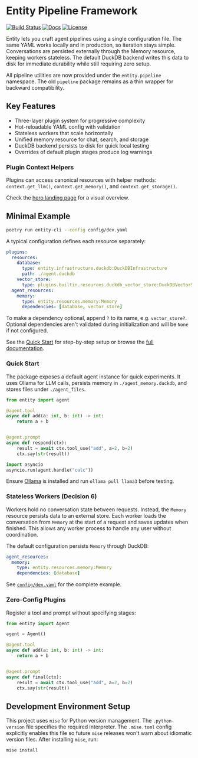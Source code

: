 # Entity Pipeline Framework

[![Build Status](https://github.com/Ladvien/entity/actions/workflows/test.yml/badge.svg)](https://github.com/Ladvien/entity/actions/workflows/test.yml)
[![Docs](https://img.shields.io/badge/docs-latest-brightgreen.svg)](https://entity.readthedocs.io/en/latest/)
[![License](https://img.shields.io/badge/license-MIT-blue.svg)](LICENSE)

Entity lets you craft agent pipelines using a single configuration file. The same YAML works locally and in production, so iteration stays simple. Conversations are persisted externally through the Memory resource, keeping workers stateless. The default DuckDB backend writes this data to disk for immediate durability while still requiring zero setup.

All pipeline utilities are now provided under the ``entity.pipeline`` namespace. The old ``pipeline`` package remains as a thin wrapper for backward compatibility.

## Key Features
- Three-layer plugin system for progressive complexity
- Hot-reloadable YAML config with validation
- Stateless workers that scale horizontally
- Unified memory resource for chat, search, and storage
- DuckDB backend persists to disk for quick local testing
- Overrides of default plugin stages produce log warnings

### Plugin Context Helpers
Plugins can access canonical resources with helper methods:
`context.get_llm()`, `context.get_memory()`, and `context.get_storage()`.

Check the [hero landing page](https://entity.readthedocs.io/en/latest/) for a visual overview.

## Minimal Example
```bash
poetry run entity-cli --config config/dev.yaml
```

A typical configuration defines each resource separately:

```yaml
plugins:
  resources:
    database:
      type: entity.infrastructure.duckdb:DuckDBInfrastructure
      path: ./agent.duckdb
    vector_store:
      type: plugins.builtin.resources.duckdb_vector_store:DuckDBVectorStore
  agent_resources:
    memory:
      type: entity.resources.memory:Memory
      dependencies: [database, vector_store]
```

To make a dependency optional, append `?` to its name, e.g. `vector_store?`. Optional dependencies aren't validated during initialization and will be `None` if not configured.

See the [Quick Start](docs/source/quick_start.md) for step-by-step setup or browse the [full documentation](https://entity.readthedocs.io/en/latest/).

### Quick Start

The package exposes a default agent instance for quick experiments. It uses
Ollama for LLM calls, persists memory in `./agent_memory.duckdb`, and stores
files under `./agent_files`.

```python
from entity import agent

@agent.tool
async def add(a: int, b: int) -> int:
    return a + b


@agent.prompt
async def respond(ctx):
    result = await ctx.tool_use("add", a=2, b=2)
    ctx.say(str(result))

import asyncio
asyncio.run(agent.handle("calc"))
```

Ensure [Ollama](https://ollama.ai) is installed and run `ollama pull llama3` before testing.

### Stateless Workers (Decision 6)

Workers hold no conversation state between requests. Instead, the `Memory` resource persists data to an external store. Each worker loads the conversation from `Memory` at the start of a request and saves updates when finished. This allows any worker process to handle any user without coordination.

The default configuration persists `Memory` through DuckDB:

```yaml
agent_resources:
  memory:
    type: entity.resources.memory:Memory
    dependencies: [database]
```

See [`config/dev.yaml`](config/dev.yaml) for the complete example.

### Zero-Config Plugins

Register a tool and prompt without specifying stages:

```python
from entity import Agent

agent = Agent()

@agent.tool
async def add(a: int, b: int) -> int:
    return a + b


@agent.prompt
async def final(ctx):
    result = await ctx.tool_use("add", a=2, b=2)
    ctx.say(str(result))
```
## Development Environment Setup

This project uses `mise` for Python version management. The `.python-version` file specifies the required interpreter. The `.mise.toml` config explicitly enables this file so future `mise` releases won't warn about idiomatic version files. After installing `mise`, run:

```bash
mise install
```

